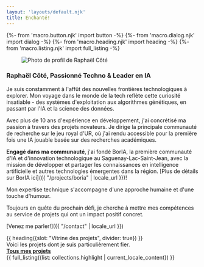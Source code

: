 ```yaml
---
layout: 'layouts/default.njk'
title: Enchanté!
---
```


{%- from 'macro.button.njk' import button -%}
{%- from 'macro.dialog.njk' import dialog -%}
{%- from 'macro.heading.njk' import heading -%}
{%- from 'macro.listing.njk' import full_listing -%}


<article class="{{ site.prose }}">
  <div class="mx-auto max-w-xl lg:gap-16 lg:grid lg:max-w-none lg:grid-cols-2">
    <aside class="lg:order-last">
      <figure class="mx-auto max-w-4xl">
        <img src="{{ '/' | url }}_assets/img/linkedin-profile.jpg" alt="Photo de profil de Raphaël Côté" class="h-100 w-full object-center object-cover rounded-2xl">
      </figure>
    </aside>
    <article>


### Raphaël Côté, Passionné Techno & Leader en IA

Je suis constamment à l'affût des nouvelles frontières technologiques à explorer. Mon voyage dans le monde de la tech reflète cette curiosité insatiable - des systèmes d'exploitation aux algorithmes génétiques, en passant par l'IA et la science des données.

Avec plus de 10 ans d'expérience en développement, j'ai concrétisé ma passion à travers des projets novateurs. Je dirige la principale communauté de recherche sur le jeu royal d'UR, où j'ai rendu accessible pour la première fois une IA jouable basée sur des recherches académiques. 

**Engagé dans ma communauté**, j'ai fondé BorIA, la première communauté d'IA et d'innovation technologique au Saguenay-Lac-Saint-Jean, avec la mission de développer et partager les connaissances en intelligence artificielle et autres technologies émergentes dans la région. [Plus de détails sur BorIA ici]({{ "/projects/boria" | locale_url }})!

Mon expertise technique s'accompagne d'une approche humaine et d'une touche d'humour.

Toujours en quête du prochain défi, je cherche à mettre mes compétences au service de projets qui ont un impact positif concret.

[Venez me parler!]({{ "/contact" | locale_url }})


</article>
</div>

</article>
{{ heading({slot: "Vitrine des projets", divider: true}) }}


<div class="pt-3 flex items-end justify-between">
  <div class="text-l">Voici les projets dont je suis particulièrement fier.</div>
  <a href="{{ "/projects" | locale_url }}" class="text-(lg sec-600) leading-tight font-semibold inline-block [&:after]:(w-full h-0.5 bg-current block opacity-50 scale-0 motion-safe:(transition) content-['']) [&:hover:after,&:focus:after]:(scale-100)"><strong class="text-l">Tous mes projets <iconify-icon icon="mdi:arrow-right" inline="false" class="iconify text-xl" noobserver></iconify-icon></strong></a>
</div>
{{ full_listing({list: collections.highlight | current_locale_content}) }}
